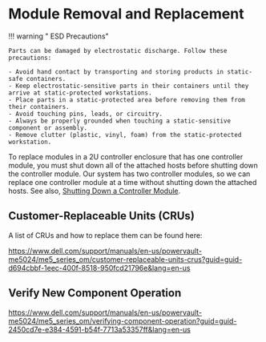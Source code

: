 # Module Removal and Replacement

!!! warning " ESD Precautions"

    Parts can be damaged by electrostatic discharge. Follow these precautions:

    - Avoid hand contact by transporting and storing products in static-safe containers.
    - Keep electrostatic-sensitive parts in their containers until they arrive at static-protected workstations.
    - Place parts in a static-protected area before removing them from their containers.
    - Avoid touching pins, leads, or circuitry.
    - Always be properly grounded when touching a static-sensitive component or assembly.
    - Remove clutter (plastic, vinyl, foam) from the static-protected workstation.

To replace modules in a 2U controller enclosure that has one controller module, you must shut down all of the attached hosts before shutting down the controller module. Our system has two controller modules, so we can replace one controller module at a time without shutting down the attached hosts. See also, [Shutting Down a Controller Module](me5-shutdown-controller.md).

## Customer-Replaceable Units (CRUs)

A list of CRUs and how to replace them can be found here:

<https://www.dell.com/support/manuals/en-us/powervault-me5024/me5_series_om/customer-replaceable-units-crus?guid=guid-d694cbbf-1eec-400f-8518-950fcd21796e&lang=en-us>

## Verify New Component Operation

<https://www.dell.com/support/manuals/en-us/powervault-me5024/me5_series_om/verifying-component-operation?guid=guid-2450cd7e-e384-4591-b54f-7713a53357ff&lang=en-us>

